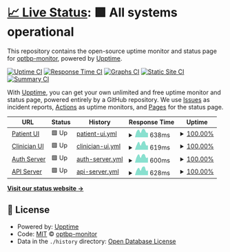 # [📈 Live Status](https://monitor.optbp.com): <!--live status--> **🟩 All systems operational**

This repository contains the open-source uptime monitor and status page for [optbp-monitor](https://monitor.optbp.com), powered by [Upptime](https://github.com/upptime/upptime).

[![Uptime CI](https://github.com/optbp-monitor/optbp-monitor/workflows/Uptime%20CI/badge.svg)](https://github.com/optbp-monitor/optbp-monitor/actions?query=workflow%3A%22Uptime+CI%22)
[![Response Time CI](https://github.com/optbp-monitor/optbp-monitor/workflows/Response%20Time%20CI/badge.svg)](https://github.com/optbp-monitor/optbp-monitor/actions?query=workflow%3A%22Response+Time+CI%22)
[![Graphs CI](https://github.com/optbp-monitor/optbp-monitor/workflows/Graphs%20CI/badge.svg)](https://github.com/optbp-monitor/optbp-monitor/actions?query=workflow%3A%22Graphs+CI%22)
[![Static Site CI](https://github.com/optbp-monitor/optbp-monitor/workflows/Static%20Site%20CI/badge.svg)](https://github.com/optbp-monitor/optbp-monitor/actions?query=workflow%3A%22Static+Site+CI%22)
[![Summary CI](https://github.com/optbp-monitor/optbp-monitor/workflows/Summary%20CI/badge.svg)](https://github.com/optbp-monitor/optbp-monitor/actions?query=workflow%3A%22Summary+CI%22)

With [Upptime](https://upptime.js.org), you can get your own unlimited and free uptime monitor and status page, powered entirely by a GitHub repository. We use [Issues](https://github.com/optbp-monitor/optbp-monitor/issues) as incident reports, [Actions](https://github.com/optbp-monitor/optbp-monitor/actions) as uptime monitors, and [Pages](https://monitor.optbp.com) for the status page.

<!--start: status pages-->
<!-- This summary is generated by Upptime (https://github.com/upptime/upptime) -->
<!-- Do not edit this manually, your changes will be overwritten -->
<!-- prettier-ignore -->
| URL | Status | History | Response Time | Uptime |
| --- | ------ | ------- | ------------- | ------ |
| <img alt="" src="https://favicons.githubusercontent.com/pt.optbp.com" height="13"> [Patient UI](https://pt.optbp.com/) | 🟩 Up | [patient-ui.yml](https://github.com/optbp-monitor/optbp-monitor/commits/HEAD/history/patient-ui.yml) | <details><summary><img alt="Response time graph" src="./graphs/patient-ui/response-time-week.png" height="20"> 638ms</summary><br><a href="https://monitor.optbp.com/history/patient-ui"><img alt="Response time 755" src="https://img.shields.io/endpoint?url=https%3A%2F%2Fraw.githubusercontent.com%2Foptbp-monitor%2Foptbp-monitor%2FHEAD%2Fapi%2Fpatient-ui%2Fresponse-time.json"></a><br><a href="https://monitor.optbp.com/history/patient-ui"><img alt="24-hour response time 459" src="https://img.shields.io/endpoint?url=https%3A%2F%2Fraw.githubusercontent.com%2Foptbp-monitor%2Foptbp-monitor%2FHEAD%2Fapi%2Fpatient-ui%2Fresponse-time-day.json"></a><br><a href="https://monitor.optbp.com/history/patient-ui"><img alt="7-day response time 638" src="https://img.shields.io/endpoint?url=https%3A%2F%2Fraw.githubusercontent.com%2Foptbp-monitor%2Foptbp-monitor%2FHEAD%2Fapi%2Fpatient-ui%2Fresponse-time-week.json"></a><br><a href="https://monitor.optbp.com/history/patient-ui"><img alt="30-day response time 695" src="https://img.shields.io/endpoint?url=https%3A%2F%2Fraw.githubusercontent.com%2Foptbp-monitor%2Foptbp-monitor%2FHEAD%2Fapi%2Fpatient-ui%2Fresponse-time-month.json"></a><br><a href="https://monitor.optbp.com/history/patient-ui"><img alt="1-year response time 755" src="https://img.shields.io/endpoint?url=https%3A%2F%2Fraw.githubusercontent.com%2Foptbp-monitor%2Foptbp-monitor%2FHEAD%2Fapi%2Fpatient-ui%2Fresponse-time-year.json"></a></details> | <details><summary><a href="https://monitor.optbp.com/history/patient-ui">100.00%</a></summary><a href="https://monitor.optbp.com/history/patient-ui"><img alt="All-time uptime 99.97%" src="https://img.shields.io/endpoint?url=https%3A%2F%2Fraw.githubusercontent.com%2Foptbp-monitor%2Foptbp-monitor%2FHEAD%2Fapi%2Fpatient-ui%2Fuptime.json"></a><br><a href="https://monitor.optbp.com/history/patient-ui"><img alt="24-hour uptime 100.00%" src="https://img.shields.io/endpoint?url=https%3A%2F%2Fraw.githubusercontent.com%2Foptbp-monitor%2Foptbp-monitor%2FHEAD%2Fapi%2Fpatient-ui%2Fuptime-day.json"></a><br><a href="https://monitor.optbp.com/history/patient-ui"><img alt="7-day uptime 100.00%" src="https://img.shields.io/endpoint?url=https%3A%2F%2Fraw.githubusercontent.com%2Foptbp-monitor%2Foptbp-monitor%2FHEAD%2Fapi%2Fpatient-ui%2Fuptime-week.json"></a><br><a href="https://monitor.optbp.com/history/patient-ui"><img alt="30-day uptime 100.00%" src="https://img.shields.io/endpoint?url=https%3A%2F%2Fraw.githubusercontent.com%2Foptbp-monitor%2Foptbp-monitor%2FHEAD%2Fapi%2Fpatient-ui%2Fuptime-month.json"></a><br><a href="https://monitor.optbp.com/history/patient-ui"><img alt="1-year uptime 99.97%" src="https://img.shields.io/endpoint?url=https%3A%2F%2Fraw.githubusercontent.com%2Foptbp-monitor%2Foptbp-monitor%2FHEAD%2Fapi%2Fpatient-ui%2Fuptime-year.json"></a></details>
| <img alt="" src="https://favicons.githubusercontent.com/clin.optbp.com" height="13"> [Clinician UI](https://clin.optbp.com/) | 🟩 Up | [clinician-ui.yml](https://github.com/optbp-monitor/optbp-monitor/commits/HEAD/history/clinician-ui.yml) | <details><summary><img alt="Response time graph" src="./graphs/clinician-ui/response-time-week.png" height="20"> 619ms</summary><br><a href="https://monitor.optbp.com/history/clinician-ui"><img alt="Response time 729" src="https://img.shields.io/endpoint?url=https%3A%2F%2Fraw.githubusercontent.com%2Foptbp-monitor%2Foptbp-monitor%2FHEAD%2Fapi%2Fclinician-ui%2Fresponse-time.json"></a><br><a href="https://monitor.optbp.com/history/clinician-ui"><img alt="24-hour response time 440" src="https://img.shields.io/endpoint?url=https%3A%2F%2Fraw.githubusercontent.com%2Foptbp-monitor%2Foptbp-monitor%2FHEAD%2Fapi%2Fclinician-ui%2Fresponse-time-day.json"></a><br><a href="https://monitor.optbp.com/history/clinician-ui"><img alt="7-day response time 619" src="https://img.shields.io/endpoint?url=https%3A%2F%2Fraw.githubusercontent.com%2Foptbp-monitor%2Foptbp-monitor%2FHEAD%2Fapi%2Fclinician-ui%2Fresponse-time-week.json"></a><br><a href="https://monitor.optbp.com/history/clinician-ui"><img alt="30-day response time 708" src="https://img.shields.io/endpoint?url=https%3A%2F%2Fraw.githubusercontent.com%2Foptbp-monitor%2Foptbp-monitor%2FHEAD%2Fapi%2Fclinician-ui%2Fresponse-time-month.json"></a><br><a href="https://monitor.optbp.com/history/clinician-ui"><img alt="1-year response time 729" src="https://img.shields.io/endpoint?url=https%3A%2F%2Fraw.githubusercontent.com%2Foptbp-monitor%2Foptbp-monitor%2FHEAD%2Fapi%2Fclinician-ui%2Fresponse-time-year.json"></a></details> | <details><summary><a href="https://monitor.optbp.com/history/clinician-ui">100.00%</a></summary><a href="https://monitor.optbp.com/history/clinician-ui"><img alt="All-time uptime 99.99%" src="https://img.shields.io/endpoint?url=https%3A%2F%2Fraw.githubusercontent.com%2Foptbp-monitor%2Foptbp-monitor%2FHEAD%2Fapi%2Fclinician-ui%2Fuptime.json"></a><br><a href="https://monitor.optbp.com/history/clinician-ui"><img alt="24-hour uptime 100.00%" src="https://img.shields.io/endpoint?url=https%3A%2F%2Fraw.githubusercontent.com%2Foptbp-monitor%2Foptbp-monitor%2FHEAD%2Fapi%2Fclinician-ui%2Fuptime-day.json"></a><br><a href="https://monitor.optbp.com/history/clinician-ui"><img alt="7-day uptime 100.00%" src="https://img.shields.io/endpoint?url=https%3A%2F%2Fraw.githubusercontent.com%2Foptbp-monitor%2Foptbp-monitor%2FHEAD%2Fapi%2Fclinician-ui%2Fuptime-week.json"></a><br><a href="https://monitor.optbp.com/history/clinician-ui"><img alt="30-day uptime 100.00%" src="https://img.shields.io/endpoint?url=https%3A%2F%2Fraw.githubusercontent.com%2Foptbp-monitor%2Foptbp-monitor%2FHEAD%2Fapi%2Fclinician-ui%2Fuptime-month.json"></a><br><a href="https://monitor.optbp.com/history/clinician-ui"><img alt="1-year uptime 99.99%" src="https://img.shields.io/endpoint?url=https%3A%2F%2Fraw.githubusercontent.com%2Foptbp-monitor%2Foptbp-monitor%2FHEAD%2Fapi%2Fclinician-ui%2Fuptime-year.json"></a></details>
| <img alt="" src="https://favicons.githubusercontent.com/auth.optbp.com" height="13"> [Auth Server](https://auth.optbp.com/Account/LoginWithPasscode) | 🟩 Up | [auth-server.yml](https://github.com/optbp-monitor/optbp-monitor/commits/HEAD/history/auth-server.yml) | <details><summary><img alt="Response time graph" src="./graphs/auth-server/response-time-week.png" height="20"> 600ms</summary><br><a href="https://monitor.optbp.com/history/auth-server"><img alt="Response time 690" src="https://img.shields.io/endpoint?url=https%3A%2F%2Fraw.githubusercontent.com%2Foptbp-monitor%2Foptbp-monitor%2FHEAD%2Fapi%2Fauth-server%2Fresponse-time.json"></a><br><a href="https://monitor.optbp.com/history/auth-server"><img alt="24-hour response time 474" src="https://img.shields.io/endpoint?url=https%3A%2F%2Fraw.githubusercontent.com%2Foptbp-monitor%2Foptbp-monitor%2FHEAD%2Fapi%2Fauth-server%2Fresponse-time-day.json"></a><br><a href="https://monitor.optbp.com/history/auth-server"><img alt="7-day response time 600" src="https://img.shields.io/endpoint?url=https%3A%2F%2Fraw.githubusercontent.com%2Foptbp-monitor%2Foptbp-monitor%2FHEAD%2Fapi%2Fauth-server%2Fresponse-time-week.json"></a><br><a href="https://monitor.optbp.com/history/auth-server"><img alt="30-day response time 673" src="https://img.shields.io/endpoint?url=https%3A%2F%2Fraw.githubusercontent.com%2Foptbp-monitor%2Foptbp-monitor%2FHEAD%2Fapi%2Fauth-server%2Fresponse-time-month.json"></a><br><a href="https://monitor.optbp.com/history/auth-server"><img alt="1-year response time 690" src="https://img.shields.io/endpoint?url=https%3A%2F%2Fraw.githubusercontent.com%2Foptbp-monitor%2Foptbp-monitor%2FHEAD%2Fapi%2Fauth-server%2Fresponse-time-year.json"></a></details> | <details><summary><a href="https://monitor.optbp.com/history/auth-server">100.00%</a></summary><a href="https://monitor.optbp.com/history/auth-server"><img alt="All-time uptime 99.83%" src="https://img.shields.io/endpoint?url=https%3A%2F%2Fraw.githubusercontent.com%2Foptbp-monitor%2Foptbp-monitor%2FHEAD%2Fapi%2Fauth-server%2Fuptime.json"></a><br><a href="https://monitor.optbp.com/history/auth-server"><img alt="24-hour uptime 100.00%" src="https://img.shields.io/endpoint?url=https%3A%2F%2Fraw.githubusercontent.com%2Foptbp-monitor%2Foptbp-monitor%2FHEAD%2Fapi%2Fauth-server%2Fuptime-day.json"></a><br><a href="https://monitor.optbp.com/history/auth-server"><img alt="7-day uptime 100.00%" src="https://img.shields.io/endpoint?url=https%3A%2F%2Fraw.githubusercontent.com%2Foptbp-monitor%2Foptbp-monitor%2FHEAD%2Fapi%2Fauth-server%2Fuptime-week.json"></a><br><a href="https://monitor.optbp.com/history/auth-server"><img alt="30-day uptime 99.80%" src="https://img.shields.io/endpoint?url=https%3A%2F%2Fraw.githubusercontent.com%2Foptbp-monitor%2Foptbp-monitor%2FHEAD%2Fapi%2Fauth-server%2Fuptime-month.json"></a><br><a href="https://monitor.optbp.com/history/auth-server"><img alt="1-year uptime 99.83%" src="https://img.shields.io/endpoint?url=https%3A%2F%2Fraw.githubusercontent.com%2Foptbp-monitor%2Foptbp-monitor%2FHEAD%2Fapi%2Fauth-server%2Fuptime-year.json"></a></details>
| <img alt="" src="https://favicons.githubusercontent.com/api.optbp.com" height="13"> [API Server](https://api.optbp.com/hangfire) | 🟩 Up | [api-server.yml](https://github.com/optbp-monitor/optbp-monitor/commits/HEAD/history/api-server.yml) | <details><summary><img alt="Response time graph" src="./graphs/api-server/response-time-week.png" height="20"> 628ms</summary><br><a href="https://monitor.optbp.com/history/api-server"><img alt="Response time 770" src="https://img.shields.io/endpoint?url=https%3A%2F%2Fraw.githubusercontent.com%2Foptbp-monitor%2Foptbp-monitor%2FHEAD%2Fapi%2Fapi-server%2Fresponse-time.json"></a><br><a href="https://monitor.optbp.com/history/api-server"><img alt="24-hour response time 481" src="https://img.shields.io/endpoint?url=https%3A%2F%2Fraw.githubusercontent.com%2Foptbp-monitor%2Foptbp-monitor%2FHEAD%2Fapi%2Fapi-server%2Fresponse-time-day.json"></a><br><a href="https://monitor.optbp.com/history/api-server"><img alt="7-day response time 628" src="https://img.shields.io/endpoint?url=https%3A%2F%2Fraw.githubusercontent.com%2Foptbp-monitor%2Foptbp-monitor%2FHEAD%2Fapi%2Fapi-server%2Fresponse-time-week.json"></a><br><a href="https://monitor.optbp.com/history/api-server"><img alt="30-day response time 675" src="https://img.shields.io/endpoint?url=https%3A%2F%2Fraw.githubusercontent.com%2Foptbp-monitor%2Foptbp-monitor%2FHEAD%2Fapi%2Fapi-server%2Fresponse-time-month.json"></a><br><a href="https://monitor.optbp.com/history/api-server"><img alt="1-year response time 770" src="https://img.shields.io/endpoint?url=https%3A%2F%2Fraw.githubusercontent.com%2Foptbp-monitor%2Foptbp-monitor%2FHEAD%2Fapi%2Fapi-server%2Fresponse-time-year.json"></a></details> | <details><summary><a href="https://monitor.optbp.com/history/api-server">100.00%</a></summary><a href="https://monitor.optbp.com/history/api-server"><img alt="All-time uptime 91.58%" src="https://img.shields.io/endpoint?url=https%3A%2F%2Fraw.githubusercontent.com%2Foptbp-monitor%2Foptbp-monitor%2FHEAD%2Fapi%2Fapi-server%2Fuptime.json"></a><br><a href="https://monitor.optbp.com/history/api-server"><img alt="24-hour uptime 100.00%" src="https://img.shields.io/endpoint?url=https%3A%2F%2Fraw.githubusercontent.com%2Foptbp-monitor%2Foptbp-monitor%2FHEAD%2Fapi%2Fapi-server%2Fuptime-day.json"></a><br><a href="https://monitor.optbp.com/history/api-server"><img alt="7-day uptime 100.00%" src="https://img.shields.io/endpoint?url=https%3A%2F%2Fraw.githubusercontent.com%2Foptbp-monitor%2Foptbp-monitor%2FHEAD%2Fapi%2Fapi-server%2Fuptime-week.json"></a><br><a href="https://monitor.optbp.com/history/api-server"><img alt="30-day uptime 99.79%" src="https://img.shields.io/endpoint?url=https%3A%2F%2Fraw.githubusercontent.com%2Foptbp-monitor%2Foptbp-monitor%2FHEAD%2Fapi%2Fapi-server%2Fuptime-month.json"></a><br><a href="https://monitor.optbp.com/history/api-server"><img alt="1-year uptime 91.58%" src="https://img.shields.io/endpoint?url=https%3A%2F%2Fraw.githubusercontent.com%2Foptbp-monitor%2Foptbp-monitor%2FHEAD%2Fapi%2Fapi-server%2Fuptime-year.json"></a></details>

<!--end: status pages-->

[**Visit our status website →**](https://monitor.optbp.com)

## 📄 License

- Powered by: [Upptime](https://github.com/upptime/upptime)
- Code: [MIT](./LICENSE) © [optbp-monitor](https://monitor.optbp.com)
- Data in the `./history` directory: [Open Database License](https://opendatacommons.org/licenses/odbl/1-0/)
